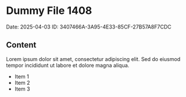 # Dummy File 1408

Date: 2025-04-03
ID: 3407466A-3A95-4E33-85CF-27B57A8F7CDC

## Content

Lorem ipsum dolor sit amet, consectetur adipiscing elit.
Sed do eiusmod tempor incididunt ut labore et dolore magna aliqua.

* Item 1
* Item 2
* Item 3

